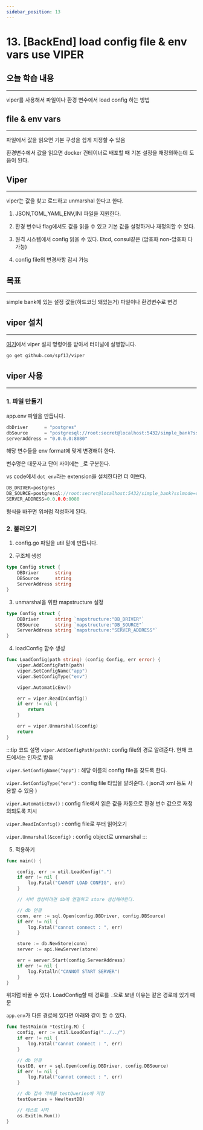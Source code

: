 ```yaml
---
sidebar_position: 13
---
```


# 13. [BackEnd] load config file & env vars use VIPER


## 오늘 학습 내용
---

viper를 사용해서 파일이나 환경 변수에서 load config 하는 방법


## file & env vars
---

파일에서 값을 읽으면 기본 구성을 쉽게 지정할 수 있음

환경변수에서 값을 읽으면 docker 컨테이너로 배포할 때 기본 설정을 재정의하는데 도움이 된다.


## Viper
---

viper는 값을 찾고 로드하고 unmarshal 한다고 한다.

1. JSON,TOML,YAML,ENV,INI 파일을 지원한다.

2. 환경 변수나 flag에서도 값을 읽을 수 있고 기본 값을 설정하거나 재정의할 수 있다.

3. 원격 시스템에서 config 읽을 수 있다. Etcd, consul같은 (암호화 non-암호화 다 가능)

4. config file의 변경사항 감시 가능


## 목표
---

simple bank에 있는 설정 값들(하드코딩 돼있는거) 파일이나 환경변수로 변경

## viper 설치
---

[여기](https://github.com/spf13/viper)에서 viper 설치 명령어를 받아서 터미널에 실행합니다.

```bash
go get github.com/spf13/viper
```

## viper 사용
---

### 1. 파일 만들기

app.env 파일을 만듭니다.

```go
dbDriver      = "postgres"
dbSource      = "postgresql://root:secret@localhost:5432/simple_bank?sslmode=disable"
serverAddress = "0.0.0.0:8080"
```

해당 변수들을 env format에 맞게 변경해야 한다.

변수명은 대문자고 단어 사이에는 `_`로 구분한다.

vs code에서 `dot env`라는 extension을 설치한다면 더 이쁘다.


```go
DB_DRIVER=postgres
DB_SOURCE=postgresql://root:secret@localhost:5432/simple_bank?sslmode=disable
SERVER_ADDRESS=0.0.0.0:8080
```

형식을 바꾸면 위처럼 작성하게 된다.


### 2. 불러오기

1. config.go 파일을 util 밑에 만듭니다.

2. 구조체 생성

```go
type Config struct {
	DBDriver      string
	DBSource      string
	ServerAddress string
}
```

3. unmarshal을 위한 mapstructure 설정

```go
type Config struct {
	DBDriver      string `mapstructure:"DB_DRIVER"`
	DBSource      string `mapstructure:"DB_SOURCE"`
	ServerAddress string `mapstructure:"SERVER_ADDRESS"`
}
```

4. loadConfig 함수 생성

```go
func LoadConfig(path string) (config Config, err error) {
	viper.AddConfigPath(path)
	viper.SetConfigName("app")
	viper.SetConfigType("env")

	viper.AutomaticEnv()

	err = viper.ReadInConfig()
	if err != nil {
		return
	}

	err = viper.Unmarshal(&config)
	return
}
```

:::tip 코드 설명
`viper.AddConfigPath(path)`: config file의 경로 알려준다. 현재 코드에서는 인자로 받음

`viper.SetConfigName("app")` : 해당 이름의 config file을 찾도록 한다.

`viper.SetConfigType("env")` : config file 타입을 알려준다. ( json과 xml 등도 사용할 수 있음 )

`viper.AutomaticEnv()` : config file에서 읽은 값을 자동으로 환경 변수 값으로 재정의되도록 지시

`viper.ReadInConfig()` : config file로 부터 읽어오기

`viper.Unmarshal(&config)` : config object로 unmarshal
:::

5. 적용하기

```go
func main() {

	config, err := util.LoadConfig(".")
	if err != nil {
		log.Fatal("CANNOT LOAD CONFIG", err)
	}

	// 서버 생성하려면 db에 연결하고 store 생성해야한다.

	// db 연결
	conn, err := sql.Open(config.DBDriver, config.DBSource)
	if err != nil {
		log.Fatal("cannot connect : ", err)
	}

	store := db.NewStore(conn)
	server := api.NewServer(store)

	err = server.Start(config.ServerAddress)
	if err != nil {
		log.Fatalln("CANNOT START SERVER")
	}
}
```

위처럼 바꿀 수 있다. LoadConfig할 때 경로를 `.`으로 보낸 이유는 같은 경로에 있기 때문


`app.env`가 다른 경로에 있다면 아래와 같이 할 수 있다.

```go
func TestMain(m *testing.M) {
	config, err := util.LoadConfig("../../")
	if err != nil {
		log.Fatal("cannot connect : ", err)
	}

	// db 연결
	testDB, err = sql.Open(config.DBDriver, config.DBSource)
	if err != nil {
		log.Fatal("cannot connect : ", err)
	}

	// db 접속 객체를 testQueries에 저장
	testQueries = New(testDB)

	// 테스트 시작
	os.Exit(m.Run())
}

```